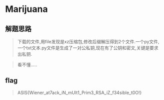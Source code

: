 # Marijuana

## 解题思路

> 下载的文件,用file发现是xz压缩包,修改后缀解压得到2个文件.一个py文件,一个txt文本.py文件是生成了一对公私钥,现在有了公钥和密文,关键是要求出私钥.

> 看不懂.....

## flag

>  ASIS{Wiener_at7ack_iN_mUlt1_Prim3_RSA_iZ_f34sible_t0O!}